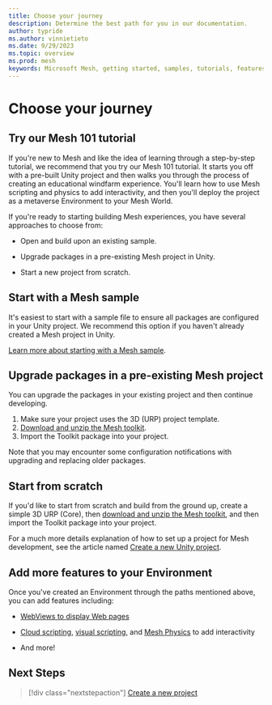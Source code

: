 ```yaml
---
title: Choose your journey
description: Determine the best path for you in our documentation.
author: typride
ms.author: vinnietieto
ms.date: 9/29/2023
ms.topic: overview
ms.prod: mesh
keywords: Microsoft Mesh, getting started, samples, tutorials, features
---
```


# Choose your journey

## Try our Mesh 101 tutorial

If you're new to Mesh and like the idea of learning through a step-by-step tutorial, we recommend that you try our Mesh 101 tutorial. It starts you off with a pre-built Unity project and then walks you through the process of creating an educational windfarm experience. You'll learn how to use Mesh scripting and physics to add interactivity, and then you'll deploy the project as a metaverse Environment to your Mesh World.

If you're ready to starting building Mesh experiences, you have several approaches to choose from:

- Open and build upon an existing sample.

- Upgrade packages in a pre-existing Mesh project in Unity.

- Start a new project from scratch.

## Start with a Mesh sample

It's easiest to start with a sample file to ensure all packages are configured in your Unity project. We recommend this option if you haven't already created a Mesh project in Unity.

[Learn more about starting with a Mesh sample](samples-overview.md).

## Upgrade packages in a pre-existing Mesh project

You can upgrade the packages in your existing project and then continue developing.

1. Make sure your project uses the 3D (URP) project template.
1. [Download and unzip the Mesh toolkit](download-the-mesh-toolkit.md).
1. Import the Toolkit package into your project.

Note that you may encounter some configuration notifications with upgrading and replacing older packages.

## Start from scratch

If you'd like to start from scratch and build from the ground up, create a simple 3D URP (Core), then [download and unzip the Mesh toolkit](download-the-mesh-toolkit.md), and then import the Toolkit package into your project.

For a much more details explanation of how to set up a project for Mesh development, see the article named [Create a new Unity project](create-new-mesh-project.md).

## Add more features to your Environment

Once you've created an Environment through the paths mentioned above, you can add features including:

- [WebViews to display Web pages](../design-and-develop/enhance-your-environment/webcontent.md)

- [Cloud scripting](../design-and-develop/script-your-scene-logic/cloud-scripting-getting-started.md), [visual scripting](../design-and-develop/script-your-scene-logic/visual-scripting.md), and [Mesh Physics](../design-and-develop/enhance-your-environment/physics-interactions?branch=PuP-Mesh-Docs.md) to add interactivity

- And more!

## Next Steps

   > [!div class="nextstepaction"]
   > [Create a new project](../design-and-develop/build-your-basic-environment/create-a-new-project.md)
